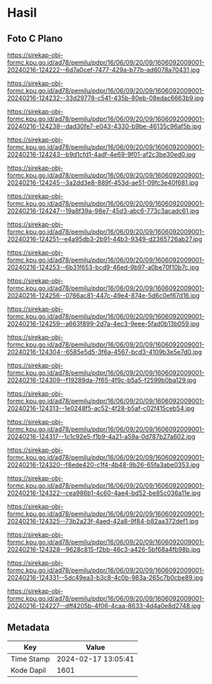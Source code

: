 # Hasil

## Foto C Plano

https://sirekap-obj-formc.kpu.go.id/ad78/pemilu/pdpr/16/06/09/20/09/1606092009001-20240216-124222--6d7a0cef-7477-429a-b77b-ad6078a70431.jpg

https://sirekap-obj-formc.kpu.go.id/ad78/pemilu/pdpr/16/06/09/20/09/1606092009001-20240216-124232--33d29778-c541-435b-80eb-08edac6663b9.jpg

https://sirekap-obj-formc.kpu.go.id/ad78/pemilu/pdpr/16/06/09/20/09/1606092009001-20240216-124238--dad30fe7-e043-4330-b9be-46135c96af5b.jpg

https://sirekap-obj-formc.kpu.go.id/ad78/pemilu/pdpr/16/06/09/20/09/1606092009001-20240216-124243--b9d1cfd1-4adf-4e69-9f01-af2c3be30ed0.jpg

https://sirekap-obj-formc.kpu.go.id/ad78/pemilu/pdpr/16/06/09/20/09/1606092009001-20240216-124245--3a2dd3e8-889f-453d-ae51-09fc3e40f681.jpg

https://sirekap-obj-formc.kpu.go.id/ad78/pemilu/pdpr/16/06/09/20/09/1606092009001-20240216-124247--19a8f39a-98e7-45d3-abc6-773c3acadc61.jpg

https://sirekap-obj-formc.kpu.go.id/ad78/pemilu/pdpr/16/06/09/20/09/1606092009001-20240216-124251--e4a95db3-2b91-44b3-9349-d2365726ab27.jpg

https://sirekap-obj-formc.kpu.go.id/ad78/pemilu/pdpr/16/06/09/20/09/1606092009001-20240216-124253--6b31f653-bcd9-46ed-9b97-a0be70f10b7c.jpg

https://sirekap-obj-formc.kpu.go.id/ad78/pemilu/pdpr/16/06/09/20/09/1606092009001-20240216-124256--0766ac81-447c-49e4-874e-5d6c0ef67d16.jpg

https://sirekap-obj-formc.kpu.go.id/ad78/pemilu/pdpr/16/06/09/20/09/1606092009001-20240216-124259--a663f899-2d7a-4ec3-9eee-5fad0b13b059.jpg

https://sirekap-obj-formc.kpu.go.id/ad78/pemilu/pdpr/16/06/09/20/09/1606092009001-20240216-124304--6585e5d5-3f6a-4567-bcd3-4109b3e5e7d0.jpg

https://sirekap-obj-formc.kpu.go.id/ad78/pemilu/pdpr/16/06/09/20/09/1606092009001-20240216-124309--f19289da-7f65-4f9c-b5a5-f2599b0ba129.jpg

https://sirekap-obj-formc.kpu.go.id/ad78/pemilu/pdpr/16/06/09/20/09/1606092009001-20240216-124313--1e0248f5-ac52-4f28-b5af-c02f415ceb54.jpg

https://sirekap-obj-formc.kpu.go.id/ad78/pemilu/pdpr/16/06/09/20/09/1606092009001-20240216-124317--1c1c92e5-f1b9-4a21-a59a-0d787b27a602.jpg

https://sirekap-obj-formc.kpu.go.id/ad78/pemilu/pdpr/16/06/09/20/09/1606092009001-20240216-124320--f8ede420-c1f4-4b48-9b26-65fa3abe0353.jpg

https://sirekap-obj-formc.kpu.go.id/ad78/pemilu/pdpr/16/06/09/20/09/1606092009001-20240216-124322--cea986b1-4c60-4ae4-bd52-be85c036a11e.jpg

https://sirekap-obj-formc.kpu.go.id/ad78/pemilu/pdpr/16/06/09/20/09/1606092009001-20240216-124325--73b2a23f-4aed-42a8-9f84-b82aa372def1.jpg

https://sirekap-obj-formc.kpu.go.id/ad78/pemilu/pdpr/16/06/09/20/09/1606092009001-20240216-124328--9628c815-f2bb-46c3-a426-5bf68a4fb98b.jpg

https://sirekap-obj-formc.kpu.go.id/ad78/pemilu/pdpr/16/06/09/20/09/1606092009001-20240216-124331--5dc49ea3-b3c8-4c0b-983a-265c7b0cbe89.jpg

https://sirekap-obj-formc.kpu.go.id/ad78/pemilu/pdpr/16/06/09/20/09/1606092009001-20240216-124227--dff4205b-4f06-4caa-8633-4d4a0e8d2748.jpg


## Metadata

| Key        | Value               |
| ---------- | ------------------- |
| Time Stamp | 2024-02-17 13:05:41 |
| Kode Dapil | 1601                |



